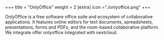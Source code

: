+++
title = "OnlyOffice"
weight = 2
[extra]
icon ="./onlyoffice.png"
+++

OnlyOffice is a free software
office suite and ecosystem of collaborative applications. It features online
editors for text documents, spreadsheets, presentations, forms and PDFs, and the
room-based collaborative platform. We integrate offer onlyoffice integrated with nextcloud.

